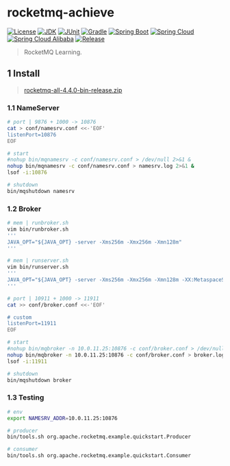 # rocketmq-achieve

[![License](https://img.shields.io/badge/License-MIT-green.svg?style=flat&logo=github)](https://www.mit-license.org)
[![JDK](https://img.shields.io/badge/JDK-1.8u202-brightgreen.svg?style=flat&logo=java)](https://www.oracle.com/java/technologies/javase-downloads.html)
[![JUnit](https://img.shields.io/badge/JUnit-5.6.2-brightgreen.svg?style=flat&logo=junit5)](https://junit.org/junit5/docs/current/user-guide)
[![Gradle](https://img.shields.io/badge/Gradle-7.2-brightgreen.svg?style=flat&logo=gradle)](https://docs.gradle.org/7.2/userguide/installation.html)
[![Spring Boot](https://img.shields.io/badge/Spring_Boot-2.3.2-brightgreen.svg?style=flat&logo=springboot)](https://docs.spring.io/spring-boot/docs/2.3.2.RELEASE/reference/htmlsingle/)
[![Spring Cloud](https://img.shields.io/badge/Spring_Cloud-Hoxton.SR9-brightgreen.svg?style=flat&logo=spring)](https://docs.spring.io/spring-cloud/docs/Hoxton.SR9/reference/htmlsingle/)
[![Spring Cloud Alibaba](https://img.shields.io/badge/Spring_Cloud_Alibaba-2.2.6-brightgreen.svg?style=flat&logo=alibabacloud)](https://spring-cloud-alibaba-group.github.io/github-pages/hoxton/zh-cn/index.html)
[![Release](https://img.shields.io/badge/Release-0.2.0-blue.svg)](https://github.com/aaric/rocketmq-achieve/releases)

> RocketMQ Learning.

## 1 Install

> [rocketmq-all-4.4.0-bin-release.zip](https://archive.apache.org/dist/rocketmq/4.4.0/rocketmq-all-4.4.0-bin-release.zip)

### 1.1 NameServer

```bash
# port | 9876 + 1000 -> 10876
cat > conf/namesrv.conf <<-'EOF'
listenPort=10876
EOF

# start
#nohup bin/mqnamesrv -c conf/namesrv.conf > /dev/null 2>&1 &
nohup bin/mqnamesrv -c conf/namesrv.conf > namesrv.log 2>&1 &
lsof -i:10876

# shutdown
bin/mqshutdown namesrv
```

### 1.2 Broker

```bash
# mem | runbroker.sh
vim bin/runbroker.sh
'''
JAVA_OPT="${JAVA_OPT} -server -Xms256m -Xmx256m -Xmn128m"
'''

# mem | runserver.sh
vim bin/runserver.sh
'''
JAVA_OPT="${JAVA_OPT} -server -Xms256m -Xmx256m -Xmn128m -XX:MetaspaceSize=128m -XX:MaxMetaspaceSize=320m"
'''

# port | 10911 + 1000 -> 11911
cat >> conf/broker.conf <<-'EOF'

# custom
listenPort=11911
EOF

# start
#nohup bin/mqbroker -n 10.0.11.25:10876 -c conf/broker.conf > /dev/null 2>&1 &
nohup bin/mqbroker -n 10.0.11.25:10876 -c conf/broker.conf > broker.log 2>&1 &
lsof -i:11911

# shutdown
bin/mqshutdown broker
```

### 1.3 Testing

```bash
# env
export NAMESRV_ADDR=10.0.11.25:10876

# producer
bin/tools.sh org.apache.rocketmq.example.quickstart.Producer

# consumer
bin/tools.sh org.apache.rocketmq.example.quickstart.Consumer
```
